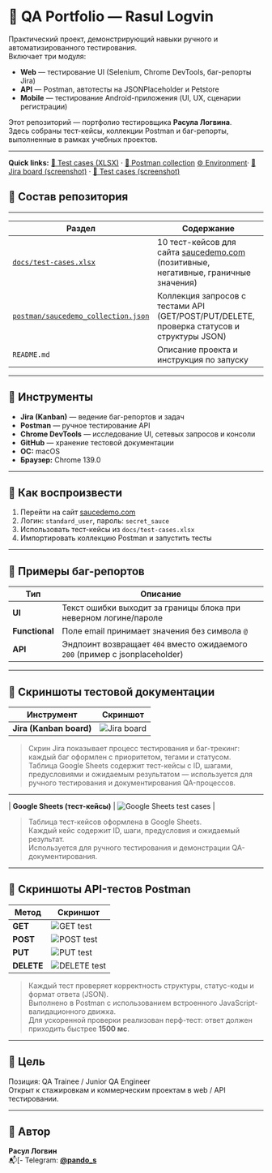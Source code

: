 # 🧪 QA Portfolio — Rasul Logvin
Практический проект, демонстрирующий навыки ручного и автоматизированного тестирования.  
Включает три модуля:
- **Web** — тестирование UI (Selenium, Chrome DevTools, баг-репорты Jira)  
- **API** — Postman, автотесты на JSONPlaceholder и Petstore  
- **Mobile** — тестирование Android-приложения (UI, UX, сценарии регистрации)

Этот репозиторий — портфолио тестировщика **Расула Логвина**.  
Здесь собраны тест-кейсы, коллекции Postman и баг-репорты, выполненные в рамках учебных проектов.

---

**Quick links:** 
[📘 Test cases (XLSX)](docs/test-cases.xlsx) · 
[🧪 Postman collection](postman/saucedemo_collection.json)
[⚙️ Environment](postman/environment.json)· 
[📸 Jira board (screenshot)](screenshots/jira_board.png) · 
[📸 Test cases (screenshot)](screenshots/google_sheets.png)
## 📁 Состав репозитория

---

| Раздел | Содержание |
|--------|-------------|
| [`docs/test-cases.xlsx`](./docs/test-cases.xlsx) | 10 тест-кейсов для сайта [saucedemo.com](https://www.saucedemo.com) (позитивные, негативные, граничные значения) |
| [`postman/saucedemo_collection.json`](./postman/saucedemo_collection.json) | Коллекция запросов с тестами API (GET/POST/PUT/DELETE, проверка статусов и структуры JSON) |
| `README.md` | Описание проекта и инструкция по запуску |

---

## 🧠 Инструменты

- **Jira (Kanban)** — ведение баг-репортов и задач  
- **Postman** — ручное тестирование API  
- **Chrome DevTools** — исследование UI, сетевых запросов и консоли  
- **GitHub** — хранение тестовой документации  
- **OC:** macOS  
- **Браузер:** Chrome 139.0  

---

## 🚀 Как воспроизвести

1. Перейти на сайт [saucedemo.com](https://www.saucedemo.com)  
2. Логин: `standard_user`, пароль: `secret_sauce`  
3. Использовать тест-кейсы из `docs/test-cases.xlsx`  
4. Импортировать коллекцию Postman и запустить тесты  

---

## 🧩 Примеры баг-репортов

| Тип | Описание |
|------|-----------|
| **UI** | Текст ошибки выходит за границы блока при неверном логине/пароле |
| **Functional** | Поле email принимает значения без символа `@` |
| **API** | Эндпоинт возвращает `404` вместо ожидаемого `200` (пример с jsonplaceholder) |

---

## 🧾 Скриншоты тестовой документации

| Инструмент | Скриншот |
|-------------|-----------|
| **Jira (Kanban board)** | ![Jira board](screenshots/jira_board.png) |

> Скрин Jira показывает процесс тестирования и баг-трекинг: каждый баг оформлен с приоритетом, тегами и статусом.  
> Таблица Google Sheets содержит тест-кейсы с ID, шагами, предусловиями и ожидаемым результатом — используется для ручного тестирования и документирования QA-процессов.

---


| **Google Sheets (тест-кейсы)** | ![Google Sheets test cases](./screenshots/test_cases_sheet.png) |

> Таблица тест-кейсов оформлена в Google Sheets.  
> Каждый кейс содержит ID, шаги, предусловия и ожидаемый результат.  
> Используется для ручного тестирования и демонстрации QA-документирования.

---

## 📸 Скриншоты API-тестов Postman

| Метод | Скриншот |
|--------|-----------|
| **GET** | ![GET test](./screenshots/postman/get_test_1.png) |
| **POST** | ![POST test](./screenshots/postman/get_test_2.png) |
| **PUT** | ![PUT test](./screenshots/postman/get_test_3.png) |
| **DELETE** | ![DELETE test](./screenshots/postman/get_test_4.png) |

> Каждый тест проверяет корректность структуры, статус-коды и формат ответа (JSON).  
> Выполнено в Postman с использованием встроенного JavaScript-валидационного движка.  
> Для ускоренной проверки реализован перф-тест: ответ должен приходить быстрее **1500 мс**.

---

## 💼 Цель
Позиция: QA Trainee / Junior QA Engineer  
Открыт к стажировкам и коммерческим проектам в web / API тестировании.

---

## 👤 Автор

**Расул Логвин**  
📬[- Telegram: **[@pando_s](https://t.me/pando_s)**
